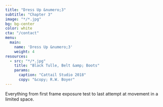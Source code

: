 ```yaml
---
title: "Dress Up &numero;3"
subtitle: "Chapter 3"
image: "*/*.jpg"
bg: bg-center
color: white
cta: "/contact"
menu:
  main:
    name: 'Dress Up &numero;3'
    weight: 4
resources:
  - src: "*/*.jpg"
    title: "Black Tulle, Belt &amp; Boots"
    params:
      caption: "Cattail Studio 2018"
      copy: "&copy; R.W. Boyer"
---
```

Everything from first frame exposure test to last attempt at movement in a limited space.